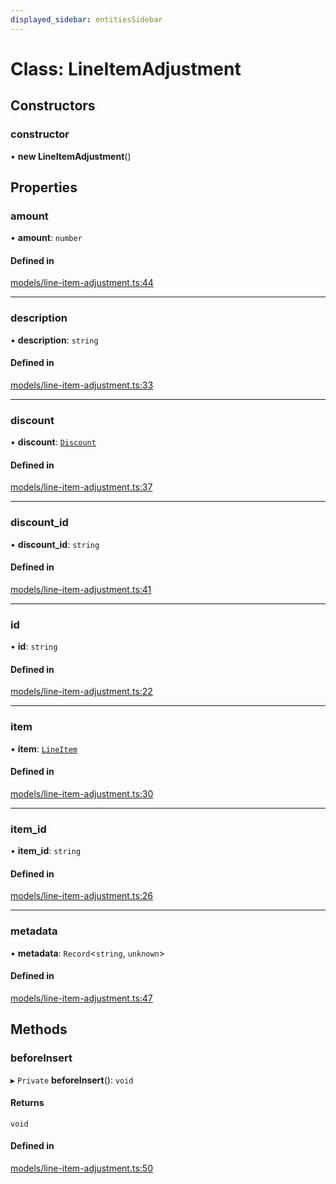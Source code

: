 ```yaml
---
displayed_sidebar: entitiesSidebar
---
```


# Class: LineItemAdjustment

## Constructors

### constructor

• **new LineItemAdjustment**()

## Properties

### amount

• **amount**: `number`

#### Defined in

[models/line-item-adjustment.ts:44](https://github.com/medusajs/medusa/blob/b38f73726/packages/medusa/src/models/line-item-adjustment.ts#L44)

___

### description

• **description**: `string`

#### Defined in

[models/line-item-adjustment.ts:33](https://github.com/medusajs/medusa/blob/b38f73726/packages/medusa/src/models/line-item-adjustment.ts#L33)

___

### discount

• **discount**: [`Discount`](Discount.md)

#### Defined in

[models/line-item-adjustment.ts:37](https://github.com/medusajs/medusa/blob/b38f73726/packages/medusa/src/models/line-item-adjustment.ts#L37)

___

### discount\_id

• **discount\_id**: `string`

#### Defined in

[models/line-item-adjustment.ts:41](https://github.com/medusajs/medusa/blob/b38f73726/packages/medusa/src/models/line-item-adjustment.ts#L41)

___

### id

• **id**: `string`

#### Defined in

[models/line-item-adjustment.ts:22](https://github.com/medusajs/medusa/blob/b38f73726/packages/medusa/src/models/line-item-adjustment.ts#L22)

___

### item

• **item**: [`LineItem`](LineItem.md)

#### Defined in

[models/line-item-adjustment.ts:30](https://github.com/medusajs/medusa/blob/b38f73726/packages/medusa/src/models/line-item-adjustment.ts#L30)

___

### item\_id

• **item\_id**: `string`

#### Defined in

[models/line-item-adjustment.ts:26](https://github.com/medusajs/medusa/blob/b38f73726/packages/medusa/src/models/line-item-adjustment.ts#L26)

___

### metadata

• **metadata**: `Record`<`string`, `unknown`\>

#### Defined in

[models/line-item-adjustment.ts:47](https://github.com/medusajs/medusa/blob/b38f73726/packages/medusa/src/models/line-item-adjustment.ts#L47)

## Methods

### beforeInsert

▸ `Private` **beforeInsert**(): `void`

#### Returns

`void`

#### Defined in

[models/line-item-adjustment.ts:50](https://github.com/medusajs/medusa/blob/b38f73726/packages/medusa/src/models/line-item-adjustment.ts#L50)
